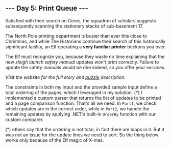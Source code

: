 ## --- Day 5: Print Queue ---
Satisfied with their search on Ceres, the squadron of scholars suggests subsequently scanning the stationery stacks of sub-basement 17.

The North Pole printing department is busier than ever this close to Christmas, and while The Historians continue their search of this historically significant facility, an Elf operating a **very familiar printer** beckons you over.

The Elf must recognize you, because they waste no time explaining that the new <em>sleigh launch safety manual</em> updates won't print correctly. Failure to update the safety manuals would be dire indeed, so you offer your services.

_Visit the website for the full story and [puzzle](https://adventofcode.com/2024/day/5) description._

The constraints in both my input and the provided sample input define a total ordering of the pages, which I leveraged in my solution. (*) I implemented a custom parser that returns the list of updates to be printed and a page comparison function. That's all we need. In `Part1`, we check which updates are in the correct order, while in `Part2`, we handle the remaining updates by applying .NET's built-in `OrderBy` function with our custom comparer.

(*) others say that the ordering is not total, in fact there are loops in it. But it was not an issue for the update lines we need to sort. So the thing below works only because of the Elf magic of X-mas.
